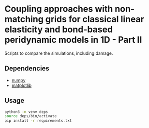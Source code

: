 # Coupling approaches with non-matching grids for classical linear elasticity and bond-based  peridynamic models in 1D - Part II

Scripts to compare the simulations, including damage. 

## Dependencies

* [numpy](https://numpy.org/)
* [matplotlib](https://matplotlib.org/)

## Usage

```bash
python3 -m venv deps
source deps/bin/activate
pip install -r requirements.txt
```
